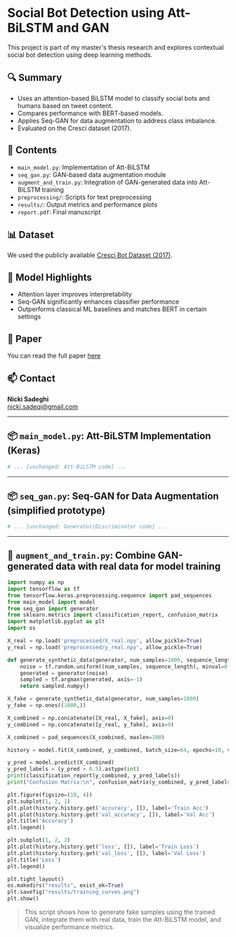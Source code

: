 # Social Bot Detection using Att-BiLSTM and GAN

This project is part of my master's thesis research and explores contextual social bot detection using deep learning methods.

## 🔍 Summary

- Uses an attention-based BiLSTM model to classify social bots and humans based on tweet content.
- Compares performance with BERT-based models.
- Applies Seq-GAN for data augmentation to address class imbalance.
- Evaluated on the Cresci dataset (2017).

## 📁 Contents

- `main_model.py`: Implementation of Att-BiLSTM
- `seq_gan.py`: GAN-based data augmentation module
- `augment_and_train.py`: Integration of GAN-generated data into Att-BiLSTM training
- `preprocessing/`: Scripts for text preprocessing
- `results/`: Output metrics and performance plots
- `report.pdf`: Final manuscript

## 📊 Dataset

We used the publicly available [Cresci Bot Dataset (2017)](https://github.com/dfreelon/cresci-2017).

## 🧠 Model Highlights

- Attention layer improves interpretability
- Seq-GAN significantly enhances classifier performance
- Outperforms classical ML baselines and matches BERT in certain settings

## 📄 Paper

You can read the full paper [here](./report.pdf)

## 📫 Contact

**Nicki Sadeghi**  
nicki.sadeqi@gmail.com

---

## 📦 `main_model.py`: Att-BiLSTM Implementation (Keras)

```python
# ... [unchanged: Att-BiLSTM code] ...
```

---

## 📦 `seq_gan.py`: Seq-GAN for Data Augmentation (simplified prototype)

```python
# ... [unchanged: Generator/Discriminator code] ...
```

---

## 🔁 `augment_and_train.py`: Combine GAN-generated data with real data for model training

```python
import numpy as np
import tensorflow as tf
from tensorflow.keras.preprocessing.sequence import pad_sequences
from main_model import model
from seq_gan import generator
from sklearn.metrics import classification_report, confusion_matrix
import matplotlib.pyplot as plt
import os

X_real = np.load('preprocessed/X_real.npy', allow_pickle=True)
y_real = np.load('preprocessed/y_real.npy', allow_pickle=True)

def generate_synthetic_data(generator, num_samples=1000, sequence_length=20):
    noise = tf.random.uniform((num_samples, sequence_length), minval=0, maxval=5000, dtype=tf.int32)
    generated = generator(noise)
    sampled = tf.argmax(generated, axis=-1)
    return sampled.numpy()

X_fake = generate_synthetic_data(generator, num_samples=1000)
y_fake = np.ones((1000,))

X_combined = np.concatenate([X_real, X_fake], axis=0)
y_combined = np.concatenate([y_real, y_fake], axis=0)

X_combined = pad_sequences(X_combined, maxlen=100)

history = model.fit(X_combined, y_combined, batch_size=64, epochs=10, validation_split=0.2)

y_pred = model.predict(X_combined)
y_pred_labels = (y_pred > 0.5).astype(int)
print(classification_report(y_combined, y_pred_labels))
print("Confusion Matrix:\n", confusion_matrix(y_combined, y_pred_labels))

plt.figure(figsize=(10, 4))
plt.subplot(1, 2, 1)
plt.plot(history.history.get('accuracy', []), label='Train Acc')
plt.plot(history.history.get('val_accuracy', []), label='Val Acc')
plt.title('Accuracy')
plt.legend()

plt.subplot(1, 2, 2)
plt.plot(history.history.get('loss', []), label='Train Loss')
plt.plot(history.history.get('val_loss', []), label='Val Loss')
plt.title('Loss')
plt.legend()

plt.tight_layout()
os.makedirs("results", exist_ok=True)
plt.savefig("results/training_curves.png")
plt.show()
```

> This script shows how to generate fake samples using the trained GAN, integrate them with real data, train the Att-BiLSTM model, and visualize performance metrics.

